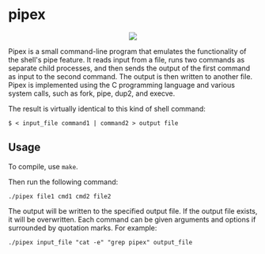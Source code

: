 # pipex

<p align="center">
  <img src="https://github.com/DiAraz/42_school_projects/assets/128155906/bbbd7b83-6277-4356-a3c9-f5b03782be2b" />
</p>

Pipex is a small command-line program that emulates the functionality of the shell's pipe feature. It reads input from a file, runs two commands as separate child processes, and then sends the output of the first command as input to the second command. The output is then written to another file. Pipex is implemented using the C programming language and various system calls, such as fork, pipe, dup2, and execve.

The result is virtually identical to this kind of shell command:
```
$ < input_file command1 | command2 > output file
```

## Usage
To compile, use ```make```.

Then run the following command:

```
./pipex file1 cmd1 cmd2 file2
```
The output will be written to the specified output file. If the output file exists, it will be overwritten.
Each command can be given arguments and options if surrounded by quotation marks. For example:
```
./pipex input_file "cat -e" "grep pipex" output_file
```
